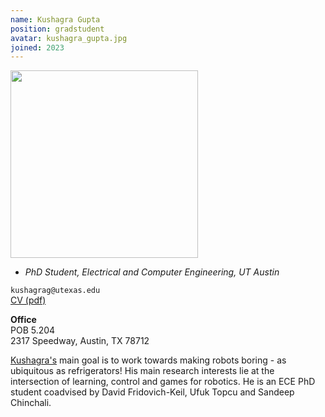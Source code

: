 ```yaml
---
name: Kushagra Gupta
position: gradstudent
avatar: kushagra_gupta.jpg
joined: 2023
---
```


<img width="300" src="{{site.baseurl}}/images/people/{{page.avatar}}" data-action="zoom">

- _PhD Student, Electrical and Computer Engineering, UT Austin_<br>

<i class="fa fa-envelope-o"></i> `kushagrag@utexas.edu`<br>
<i class="fa fa-newspaper-o"></i> [CV (pdf)](/documents/KushagraGupta_CV.pdf)

**Office**<br>
POB 5.204<br>
2317 Speedway,
Austin, TX 78712

[Kushagra's](www.linkedin.com/in/kushagra-gupta-6400941ab) main goal is to work towards making robots boring - as ubiquitous as refrigerators! His main research interests lie at the intersection of learning, control and games for robotics. He is an ECE PhD student coadvised by David Fridovich-Keil, Ufuk Topcu and Sandeep Chinchali.
